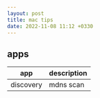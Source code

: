 ```yaml
---
layout: post
title: mac tips
date: 2022-11-08 11:12 +0330
---
```



## apps
| app       | description |
| --------- | ----------- |
| discovery | mdns scan   |